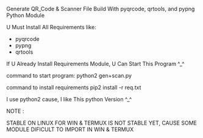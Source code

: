 Generate QR_Code & Scanner File 
Build With pyqrcode, qrtools, and pypng Python Module

U Must Install All Requirements
like:
- pyqrcode
- pypng
- qrtools

If U Already Install Requirements Module, U Can Start This Program ^_^

command to start program:
python2 gen+scan.py

command to install requirements
pip2 install -r req.txt


I use python2 cause, I like This python Version ^_^


NOTE :



STABLE ON LINUX FOR WIN & TERMUX IS NOT STABLE YET, CAUSE SOME MODULE DIFICULT TO IMPORT IN WIN & TERMUX
